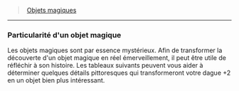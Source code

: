 ﻿---
!Generic
Id: magicitems_hd.md#particularité-dun-objet-magique
ParentLink: magicitems_hd.md#objets-magiques
Name: Particularité d'un objet magique
ParentName: Objets magiques
NameLevel: 3
---
> [Objets magiques](hd_magicitems.md)

---

### Particularité d'un objet magique

Les objets magiques sont par essence mystérieux. Afin de transformer la découverte d'un objet magique en réel émerveillement, il peut être utile de réfléchir à son histoire. Les tableaux suivants peuvent vous aider à déterminer quelques détails pittoresques qui transformeront votre dague +2 en un objet bien plus intéressant.

